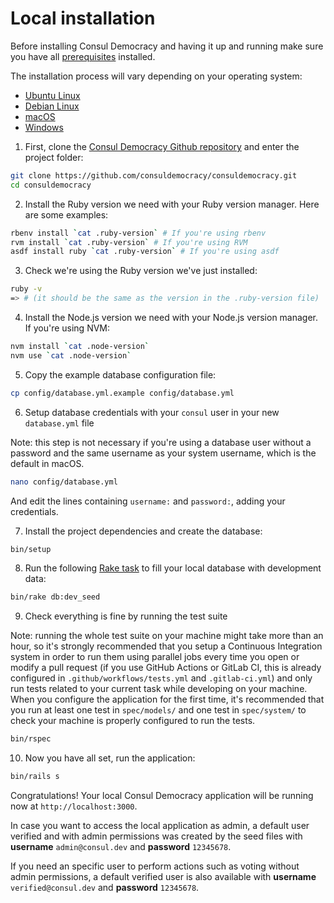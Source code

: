 # Local installation

Before installing Consul Democracy and having it up and running make sure you have all [prerequisites](prerequisites.md) installed.

The installation process will vary depending on your operating system:

- [Ubuntu Linux](ubuntu.md)
- [Debian Linux](debian.md)
- [macOS](macos.md)
- [Windows](windows.md)

1. First, clone the [Consul Democracy Github repository](https://github.com/consuldemocracy/consuldemocracy/) and enter the project folder:

```bash
git clone https://github.com/consuldemocracy/consuldemocracy.git
cd consuldemocracy
```

2. Install the Ruby version we need with your Ruby version manager. Here are some examples:

```bash
rbenv install `cat .ruby-version` # If you're using rbenv
rvm install `cat .ruby-version` # If you're using RVM
asdf install ruby `cat .ruby-version` # If you're using asdf
```

3. Check we're using the Ruby version we've just installed:

```bash
ruby -v
=> # (it should be the same as the version in the .ruby-version file)
```

4. Install the Node.js version we need with your Node.js version manager. If you're using NVM:

```bash
nvm install `cat .node-version`
nvm use `cat .node-version`
```

5. Copy the example database configuration file:

```bash
cp config/database.yml.example config/database.yml
```

6. Setup database credentials with your `consul` user in your new `database.yml` file

Note: this step is not necessary if you're using a database user without a password and the same username as your system username, which is the default in macOS.

```bash
nano config/database.yml
```

And edit the lines containing `username:` and `password:`, adding your credentials.

7. Install the project dependencies and create the database:

```bash
bin/setup
```

8. Run the following [Rake task](https://github.com/ruby/rake) to fill your local database with development data:

```bash
bin/rake db:dev_seed
```

9. Check everything is fine by running the test suite

Note: running the whole test suite on your machine might take more than an hour, so it's strongly recommended that you setup a Continuous Integration system in order to run them using parallel jobs every time you open or modify a pull request (if you use GitHub Actions or GitLab CI, this is already configured in `.github/workflows/tests.yml` and `.gitlab-ci.yml`) and only run tests related to your current task while developing on your machine. When you configure the application for the first time, it's recommended that you run at least one test in `spec/models/` and one test in `spec/system/` to check your machine is properly configured to run the tests.

```bash
bin/rspec
```

10. Now you have all set, run the application:

```bash
bin/rails s
```

Congratulations! Your local Consul Democracy application will be running now at `http://localhost:3000`.

In case you want to access the local application as admin, a default user verified and with admin permissions was created by the seed files with **username** `admin@consul.dev` and **password** `12345678`.

If you need an specific user to perform actions such as voting without admin permissions, a default verified user is also available with **username** `verified@consul.dev` and **password** `12345678`.
